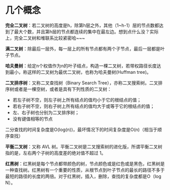 
# 几个概念

**完全二叉树**：若二叉树的高度是h，除第h层之外，其他（1~h-1）层的节点数都达到了最大个数，并且第h层的节点都连续的集中在最左边。想到点什么没？实际上，完全二叉树和堆联系比较紧密哈~~~

**满二叉树**：除最后一层外，每一层上的所有节点都有两个子节点，最后一层都是叶子节点。

**哈夫曼树**：给定n个权值作为n的叶子结点，构造一棵二叉树，若带权路径长度达到最小，称这样的二叉树为最优二叉树，也称为哈夫曼树(Huffman tree)。

**二叉排序树**：又称二叉查找树（Binary Search Tree），亦称二叉搜索树。二叉排序树或者是一棵空树，或者是具有下列性质的二叉树：

- 若左子树不空，则左子树上所有结点的值均小于它的根结点的值；
- 若右子树不空，则右子树上所有结点的值均大于或等于它的根结点的值；
- 左、右子树也分别为二叉排序树；
- 没有键值相等的节点

二分查找的时间复杂度是O(log(n))，最坏情况下的时间复杂度是O(n)（相当于顺序查找）

**平衡二叉树**：又称 AVL 树。平衡二叉树是二叉搜索树的进化版，所谓平衡二叉树指的是，左右两个子树的高度差的绝对值不超过 1。

**红黑树**：红黑树是每个节点都带颜色的树，节点颜色或是红色或是黑色，红黑树是一种查找树。红黑树有一个重要的性质，从根节点到叶子节点的最长的路径不多于最短的路径的长度的两倍。对于红黑树，插入，删除，查找的复杂度都是O（log N）。

